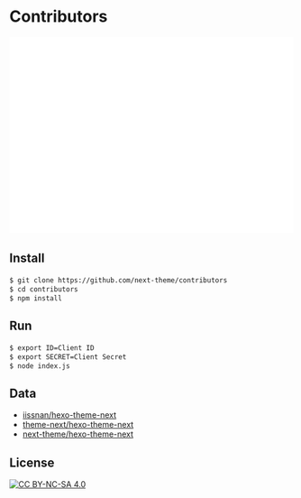 # Contributors

![](contributors.svg)

## Install

```
$ git clone https://github.com/next-theme/contributors
$ cd contributors
$ npm install
```

## Run

```
$ export ID=Client ID
$ export SECRET=Client Secret
$ node index.js
```

## Data

- [iissnan/hexo-theme-next](https://github.com/iissnan/hexo-theme-next/graphs/contributors)
- [theme-next/hexo-theme-next](https://github.com/theme-next/hexo-theme-next/graphs/contributors)
- [next-theme/hexo-theme-next](https://github.com/next-theme/hexo-theme-next/graphs/contributors)

## License

[![CC BY-NC-SA 4.0](https://mirrors.creativecommons.org/presskit/buttons/88x31/svg/by-nc-sa.svg)](https://creativecommons.org/licenses/by-nc-sa/4.0/)
